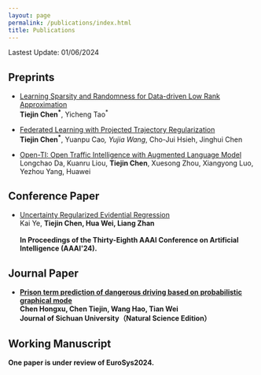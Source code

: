 ```yaml
---
layout: page
permalink: /publications/index.html
title: Publications
---
```


Lastest Update: 01/06/2024&nbsp; 

## Preprints
- [Learning Sparsity and Randomness for Data-driven Low Rank Approximation](https://arxiv.org/abs/2212.08186)<br>**Tiejin Chen<sup>*</sup>**, Yicheng Tao<sup>*</sup><br>

- [Federated Learning with Projected Trajectory Regularization](https://arxiv.org/abs/2312.14380)
<br>**Tiejin Chen<sup>*</sup>**, Yuanpu Cao<sup>*</sup>, Yujia Wang<sup>*</sup>, Cho-Jui Hsieh, Jinghui Chen<br>

- [Open-TI: Open Traffic Intelligence with Augmented Language Model](https://arxiv.org/abs/2401.00211)
<br>Longchao Da, Kuanru Liou, **Tiejin Chen**, Xuesong Zhou, Xiangyong Luo, Yezhou Yang, Huawei<br>

## Conference Paper
- [Uncertainty Regularized Evidential Regression](https://arxiv.org/abs/2401.01484)
<br>Kai Ye, <b>Tiejin Chen<b>, Hua Wei, Liang Zhan<br><br>In Proceedings of the Thirty-Eighth AAAI Conference on Artificial Intelligence (AAAI'24).<br>

## Journal Paper

- [Prison term prediction of dangerous driving based on probabilistic graphical mode](https://science.scu.edu.cn/jsunature_en/article/abstract/z200575)<br>Chen Hongxu, **Chen Tiejin**, Wang Hao, Tian Wei<br>Journal of Sichuan University（Natural Science Edition）<br>

## Working Manuscript

One paper is under review of EuroSys2024.
